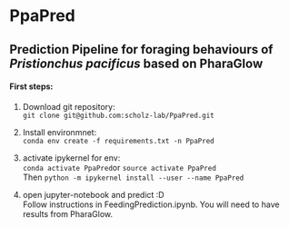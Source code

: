 # PpaPred
## Prediction Pipeline for foraging behaviours of *Pristionchus pacificus* based on PharaGlow

#### First steps:
1. Download git repository:<br>
`git clone git@github.com:scholz-lab/PpaPred.git`

2. Install environmnet:<br>
`conda env create -f requirements.txt -n PpaPred`

3. activate ipykernel for env:<br>
    `conda activate PpaPred`or `source activate PpaPred`<br>
    Then `python -m ipykernel install --user --name PpaPred`

4. open jupyter-notebook and predict :D<br>
Follow instructions in FeedingPrediction.ipynb. You will need to have results from PharaGlow.
